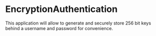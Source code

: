 # EncryptionAuthentication

This application will allow to generate and securely store 256 bit keys behind a username and password for convenience.

